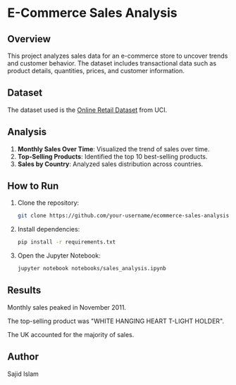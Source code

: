 # E-Commerce Sales Analysis

## Overview
This project analyzes sales data for an e-commerce store to uncover trends and customer behavior. The dataset includes transactional data such as product details, quantities, prices, and customer information.

## Dataset
The dataset used is the [Online Retail Dataset](https://archive.ics.uci.edu/ml/datasets/Online+Retail) from UCI.

## Analysis
1. **Monthly Sales Over Time**: Visualized the trend of sales over time.
2. **Top-Selling Products**: Identified the top 10 best-selling products.
3. **Sales by Country**: Analyzed sales distribution across countries.

## How to Run
1. Clone the repository:
   ```bash
   git clone https://github.com/your-username/ecommerce-sales-analysis.git

2. Install dependencies:

   ```bash
   pip install -r requirements.txt

3. Open the Jupyter Notebook:

   ```bash
   jupyter notebook notebooks/sales_analysis.ipynb

## Results
Monthly sales peaked in November 2011.

The top-selling product was "WHITE HANGING HEART T-LIGHT HOLDER".

The UK accounted for the majority of sales.

## Author
Sajid Islam